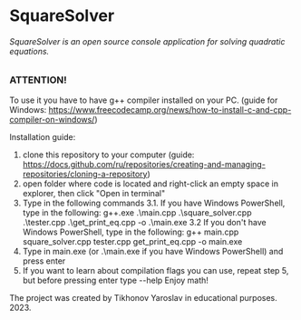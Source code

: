 # SquareSolver
###### SquareSolver is an open source console application for solving quadratic equations.

### ATTENTION! 
To use it you have to have g++ compiler installed on your PC. (guide for Windows: https://www.freecodecamp.org/news/how-to-install-c-and-cpp-compiler-on-windows/)

Installation guide:
1. clone this repository to your computer (guide: https://docs.github.com/ru/repositories/creating-and-managing-repositories/cloning-a-repository)
2. open folder where code is located and right-click an empty space in explorer, then click "Open in terminal"
3. Type in the following commands
  3.1. If you have Windows PowerShell, type in the following: g++.exe .\main.cpp .\square_solver.cpp .\tester.cpp .\get_print_eq.cpp -o .\main.exe
  3.2 If you don't have Windows PowerShell, type in the following: g++ main.cpp square_solver.cpp tester.cpp get_print_eq.cpp -o main.exe
4. Type in main.exe (or .\main.exe if you have Windows PowerShell) and press enter
5. If you want to learn about compilation flags you can use, repeat step 5, but before pressing enter type --help
Enjoy math!

The project was created by Tikhonov Yaroslav in educational purposes. 
2023.
